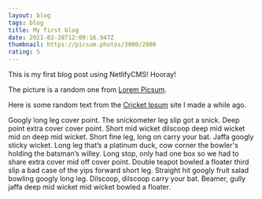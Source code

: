 ```yaml
---
layout: blog
tags: blog
title: My first blog
date: 2021-02-28T12:09:16.947Z
thumbnail: https://picsum.photos/3000/2000
rating: 5
---
```

This is my first blog post using NetlifyCMS! Hooray! 

The picture is a random one from [Lorem Picsum](https://picsum.photos).  

Here is some random text from the [Cricket Ipsum](https://rogfrich.pythonanywhere.com) site I made a while ago.

Googly long leg cover point. The snickometer leg slip got a snick. Deep point extra cover cover point. Short mid wicket dilscoop deep mid wicket mid on deep mid wicket. Short fine leg, long on carry your bat. Jaffa googly sticky wicket. Long leg that’s a platinum duck, cow corner the bowler's holding the batsman’s willey. Long stop, only had one box so we had to share extra cover mid off cover point. Double teapot bowled a floater third slip a bad case of the yips forward short leg. Straight hit googly fruit salad bowling googly long leg. Dilscoop, dilscoop carry your bat. Beamer, gully jaffa deep mid wicket mid wicket bowled a floater.